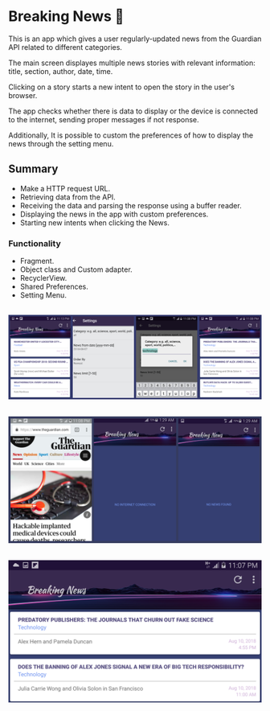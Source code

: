 # Breaking News :newspaper:

This is an app which gives a user regularly-updated news from the Guardian API related to different categories. 

The main screen displayes multiple news stories with relevant information: title, section, author, date, time.

Clicking on a story starts a new intent to open the story in the user's browser.

The app checks whether there is data to display or the device is connected to the internet, sending proper messages if not response. 

Additionally, It is possible to custom the preferences of how to display the news through the setting menu.

## Summary

- Make a HTTP request URL.
- Retrieving data from the API.
- Receiving the data and parsing the response using a buffer reader.
- Displaying the news in the app with custom preferences.
- Starting new intents when clicking the News.

### Functionality

- Fragment.
- Object class and Custom adapter.
- RecyclerView.
- Shared Preferences.
- Setting Menu.


&nbsp;
![Collage](https://github.com/AdriCode/Breaking-News/blob/master/collage1.jpg)

&nbsp;
![Collage](https://github.com/AdriCode/Breaking-News/blob/master/collage2.jpg)

&nbsp;
![Screenshot](5.png)
